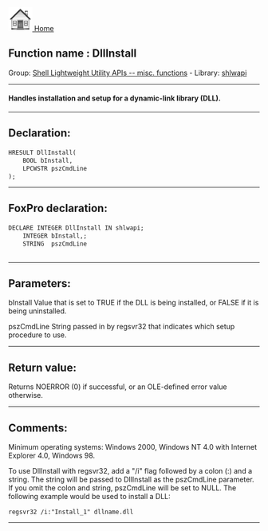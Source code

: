 [<img src="../../images/home.png"> Home ](https://github.com/VFPX/Win32API)  

## Function name : DllInstall
Group: [Shell Lightweight Utility APIs -- misc. functions](../../functions_group.md#Shell_Lightweight_Utility_APIs_--_misc._functions)  -  Library: [shlwapi](../../Libraries.md#shlwapi)  
***  


#### Handles installation and setup for a dynamic-link library (DLL). 
***  


## Declaration:
```foxpro  
HRESULT DllInstall(
	BOOL bInstall,
	LPCWSTR pszCmdLine
);  
```  
***  


## FoxPro declaration:
```foxpro  
DECLARE INTEGER DllInstall IN shlwapi;
	INTEGER bInstall,;
	STRING  pszCmdLine
  
```  
***  


## Parameters:
bInstall
Value that is set to TRUE if the DLL is being installed, or FALSE if it is being uninstalled. 

pszCmdLine
String passed in by regsvr32 that indicates which setup procedure to use.
  
***  


## Return value:
Returns NOERROR (0) if successful, or an OLE-defined error value otherwise.   
***  


## Comments:
Minimum operating systems: Windows 2000, Windows NT 4.0 with Internet Explorer 4.0, Windows 98.  
  
To use DllInstall with regsvr32, add a "/i" flag followed by a colon (:) and a string. The string will be passed to DllInstall as the pszCmdLine parameter. If you omit the colon and string, pszCmdLine will be set to NULL. The following example would be used to install a DLL:   
  
```dos
regsvr32 /i:"Install_1" dllname.dll
```

  
  
***  

